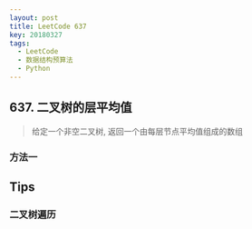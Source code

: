 ```yaml
---
layout: post
title: LeetCode 637
key: 20180327
tags: 
  - LeetCode
  - 数据结构预算法
  - Python
---
```


## 637. 二叉树的层平均值

> 给定一个非空二叉树, 返回一个由每层节点平均值组成的数组

### 方法一





## Tips

### 二叉树遍历


